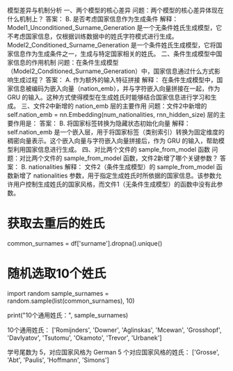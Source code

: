 模型差异与机制分析
一、两个模型的核心差异
问题：两个模型的核心差异体现在什么机制上？
答案：
B. 是否考虑国家信息作为生成条件
解释：
Model1_Unconditioned_Surname_Generation 是一个无条件姓氏生成模型，它不考虑国家信息，仅根据训练数据中的姓氏字符模式进行生成。
Model2_Conditioned_Surname_Generation 是一个条件姓氏生成模型，它将国家信息作为生成条件之一，生成与特定国家相关的姓氏。
二、条件生成模型中国家信息的作用机制
问题：在条件生成模型（Model2_Conditioned_Surname_Generation）中，国家信息通过什么方式影响生成过程？
答案：
A. 作为额外的输入特征拼接
解释：
在条件生成模型中，国家信息被编码为嵌入向量（nation_emb），并与字符嵌入向量拼接在一起，作为 GRU 的输入。这种方式使得模型在生成姓氏时能够结合国家信息进行学习和生成。
三、文件2中新增的 nation_emb 层的主要作用
问题：文件2中新增的 self.nation_emb = nn.Embedding(num_nationalities, rnn_hidden_size) 层的主要作用是：
答案：
B. 将国家标签转换为隐藏状态初始化向量
解释：
self.nation_emb 是一个嵌入层，用于将国家标签（类别索引）转换为固定维度的稠密向量表示。这个嵌入向量与字符嵌入向量拼接后，作为 GRU 的输入，帮助模型利用国家信息进行生成。
四、对比两个文件的 sample_from_model 函数
问题：对比两个文件的 sample_from_model 函数，文件2新增了哪个关键参数？
答案：
B. nationalities
解释：
文件2（条件生成模型）的 sample_from_model 函数新增了 nationalities 参数，用于指定生成姓氏时所依据的国家信息。该参数允许用户控制生成姓氏的国家风格，而文件1（无条件生成模型）的函数中没有此参数。








# 获取去重后的姓氏
common_surnames = df['surname'].dropna().unique()

# 随机选取10个姓氏
import random
sample_surnames = random.sample(list(common_surnames), 10)

print("10个通用姓氏：", sample_surnames)

10个通用姓氏： ['Romijnders', 'Downer', 'Aglinskas', 'Mcewan', 'Grosshopf', 'Davlyatov', 'Tsutomu', 'Okamoto', 'Trevor', 'Urbanek']

学号尾数为 5，对应国家风格为 German
5 个对应国家风格的姓氏： ['Grosse', 'Abt', 'Paulis', 'Hoffmann', 'Simons']